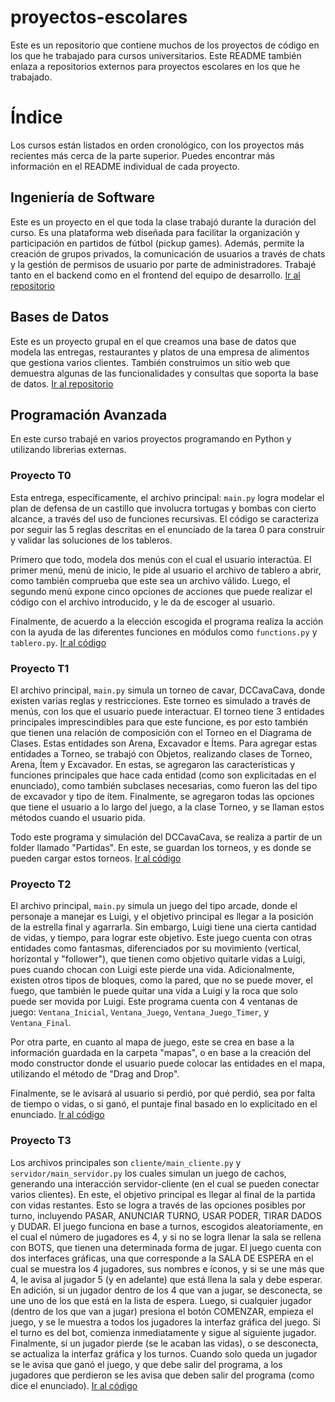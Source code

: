 # proyectos-escolares
Este es un repositorio que contiene muchos de los proyectos de código en los que he trabajado para cursos universitarios. Este README también enlaza a repositorios externos para proyectos escolares en los que he trabajado.

# Índice
Los cursos están listados en orden cronológico, con los proyectos más recientes más cerca de la parte superior.
Puedes encontrar más información en el README individual de cada proyecto.

## Ingeniería de Software
Este es un proyecto en el que toda la clase trabajó durante la duración del curso. Es una plataforma web diseñada para facilitar la organización y participación en partidos de fútbol (pickup games). Además, permite la creación de grupos privados, la comunicación de usuarios a través de chats y la gestión de permisos de usuario por parte de administradores. Trabajé tanto en el backend como en el frontend del equipo de desarrollo.
[Ir al repositorio](https://github.com/IIC2143/2024-1-grupo-12)

## Bases de Datos
Este es un proyecto grupal en el que creamos una base de datos que modela las entregas, restaurantes y platos de una empresa de alimentos que gestiona varios clientes. También construimos un sitio web que demuestra algunas de las funcionalidades y consultas que soporta la base de datos.
[Ir al repositorio](https://github.com/ilungenstrass/Proyecto-BD-52)

## Programación Avanzada
En este curso trabajé en varios proyectos programando en Python y utilizando librerias externas. 


### Proyecto T0
Esta entrega, específicamente, el archivo principal: `main.py` logra modelar el plan de defensa de un castillo que involucra tortugas y bombas con cierto alcance, a través del uso de funciones recursivas. El código se caracteriza por seguir las 5 reglas descritas en el enunciado de la tarea 0 para construir y validar las soluciones de los tableros.

Primero que todo, modela dos menús con el cual el usuario interactúa. El primer menú, menú de inicio, le pide al usuario el archivo de tablero a abrir, como también comprueba que este sea un archivo válido. Luego, el segundo menú expone cinco opciones de acciones que puede realizar el código con el archivo introducido, y le da de escoger al usuario.

Finalmente, de acuerdo a la elección escogida el programa realiza la acción con la ayuda de las diferentes funciones en módulos como `functions.py` y `tablero.py`.
[Ir al código](https://github.com/sebastianval22/school-projects/tree/main/Advanced%20Programming%20Projects/T0)

### Proyecto T1
El archivo principal, `main.py` simula un torneo de cavar, DCCavaCava, donde existen varias reglas y restricciones. Este torneo es simulado a través de menús, con los que el usuario puede interactuar. El torneo tiene 3 entidades principales imprescindibles para que este funcione, es por esto también que tienen una relación de composición con el Torneo en el Diagrama de Clases. Estas entidades son Arena, Excavador e Ítems. Para agregar estas entidades a Torneo, se trabajó con Objetos, realizando clases de Torneo, Arena, Ítem y Excavador. En estas, se agregaron las características y funciones principales que hace cada entidad (como son explicitadas en el enunciado), como también subclases necesarias, como fueron las del tipo de excavador y tipo de ítem. Finalmente, se agregaron todas las opciones que tiene el usuario a lo largo del juego, a la clase Torneo, y se llaman estos métodos cuando el usuario pida.

Todo este programa y simulación del DCCavaCava, se realiza a partir de un folder llamado "Partidas". En este, se guardan los torneos, y es donde se pueden cargar estos torneos.
[Ir al código](https://github.com/sebastianval22/school-projects/tree/main/Advanced%20Programming%20Projects/T1)

### Proyecto T2
El archivo principal, `main.py` simula un juego del tipo arcade, donde el personaje a manejar es Luigi, y el objetivo principal es llegar a la posición de la estrella final y agarrarla. Sin embargo, Luigi tiene una cierta cantidad de vidas, y tiempo, para lograr este objetivo. Este juego cuenta con otras entidades como fantasmas, diferenciados por su movimiento (vertical, horizontal y "follower"), que tienen como objetivo quitarle vidas a Luigi, pues cuando chocan con Luigi este pierde una vida. Adicionalmente, existen otros tipos de bloques, como la pared, que no se puede mover, el fuego, que también le puede quitar una vida a Luigi y la roca que solo puede ser movida por Luigi. Este programa cuenta con 4 ventanas de juego: `Ventana_Inicial`, `Ventana_Juego`, `Ventana_Juego_Timer`, y `Ventana_Final`.

Por otra parte, en cuanto al mapa de juego, este se crea en base a la información guardada en la carpeta "mapas", o en base a la creación del modo constructor donde el usuario puede colocar las entidades en el mapa, utilizando el método de "Drag and Drop".

Finalmente, se le avisará al usuario si perdió, por qué perdió, sea por falta de tiempo o vidas, o si ganó, el puntaje final basado en lo explicitado en el enunciado.
[Ir al código](https://github.com/sebastianval22/school-projects/tree/main/Advanced%20Programming%20Projects/T2)

### Proyecto T3
Los archivos principales son `cliente/main_cliente.py` y `servidor/main_servidor.py` los cuales simulan un juego de cachos, generando una interacción servidor-cliente (en el cual se pueden conectar varios clientes). En este, el objetivo principal es llegar al final de la partida con vidas restantes. Esto se logra a través de las opciones posibles por turno, incluyendo PASAR, ANUNCIAR TURNO, USAR PODER, TIRAR DADOS y DUDAR. El juego funciona en base a turnos, escogidos aleatoriamente, en el cual el número de jugadores es 4, y si no se logra llenar la sala se rellena con BOTS, que tienen una determinada forma de jugar. El juego cuenta con dos interfaces gráficas, una que corresponde a la SALA DE ESPERA en el cual se muestra los 4 jugadores, sus nombres e íconos, y si se une más que 4, le avisa al jugador 5 (y en adelante) que está llena la sala y debe esperar. En adición, si un jugador dentro de los 4 que van a jugar, se desconecta, se une uno de los que está en la lista de espera. Luego, si cualquier jugador (dentro de los que van a jugar) presiona el botón COMENZAR, empieza el juego, y se le muestra a todos los jugadores la interfaz gráfica del juego. Si el turno es del bot, comienza inmediatamente y sigue al siguiente jugador. Finalmente, si un jugador pierde (se le acaban las vidas), o se desconecta, se actualiza la interfaz gráfica y los turnos. Cuando solo queda un jugador se le avisa que ganó el juego, y que debe salir del programa, a los jugadores que perdieron se les avisa que deben salir del programa (como dice el enunciado).
[Ir al código](https://github.com/sebastianval22/school-projects/tree/main/Advanced%20Programming%20Projects/T3)
